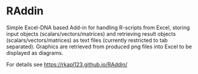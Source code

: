 # RAddin
Simple Excel-DNA based Add-in for handling R-scripts from Excel, storing input objects (scalars/vectors/matrices) and 
retrieving result objects (scalars/vectors/matrices) as text files (currently restricted to tab separated).
Graphics are retrieved from produced png files into Excel to be displayed as diagrams.

For details see https://rkapl123.github.io/RAddin/